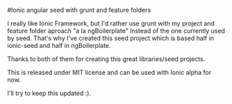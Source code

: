 #Ionic angular seed with grunt and feature folders

I really like Ionic Framework, but I'd rather use grunt with my project and feature folder aproach "a la ngBoilerplate" instead of the one currently used by seed. That's why I've created this seed project which is based half in ionic-seed and half in ngBoilerplate. 

Thanks to both of them for creating this great libraries/seed projects.

This is released under MIT license and can be used with Ionic alpha for now. 

I'll try to keep this updated :).